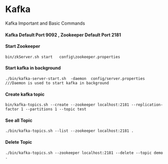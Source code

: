 # Kafka
Kafka Important and Basic Commands

#### Kafka Default Port 9092 , Zookeeper Default Port 2181

#### Start Zookeeper
```bin/zkServer.sh start   config\zookeeper.properties```

#### Start kafka in background
 ```./bin/kafka-server-start.sh  -daemon  config/server.properties    ///Daemon is used to start kafka in background```    
 
#### Create kafka topic 
 ```bin/kafka-topics.sh --create --zookeeper localhost:2181 --replication-factor 1 --partitions 1 --topic test```

#### See all Topic 
```./bin/kafka-topics.sh --list --zookeeper localhost:2181 .```

#### Delete Topic 
```./bin/kafka-topics.sh --zookeeper localhost:2181 --delete --topic demo .```
